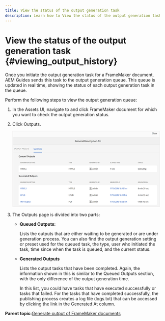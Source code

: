 ```yaml
---
title: View the status of the output generation task
description: Learn how to View the status of the output generation task
---
```


# View the status of the output generation task {#viewing_output_history}

Once you initiate the output generation task for a FrameMaker document, AEM Guides sends this task to the output generation queue. This queue is updated in real time, showing the status of each output generation task in the queue.

Perform the following steps to view the output generation queue:

1.  In the Assets UI, navigate to and click FrameMaker document for which you want to check the output generation status.

1.  Click Outputs.

    ![](images/output-queued-fm.png)

1.  The Outputs page is divided into two parts:

    -   **Queued Outputs:**

        Lists the outputs that are either waiting to be generated or are under generation process. You can also find the output generation setting or preset used for the queued task, the type, user who initiated the task, time since when the task is queued, and the current status.

    -   **Generated Outputs**

        Lists the output tasks that have been completed. Again, the information shown in this is similar to the Queued Outputs section, with the only difference of the output generation time.

        In this list, you could have tasks that have executed successfully or tasks that failed. For the tasks that have completed successfully, the publishing process creates a log file \(logs.txt\) that can be accessed by clicking the link in the Generated At column.


**Parent topic:**[Generate output of FrameMaker documents](fm-output-generatation.md)

